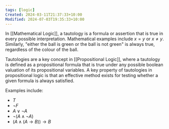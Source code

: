 ```yaml
---
tags: [logic]
Created: 2024-03-11T21:37:33+10:00
Modified: 2024-07-03T19:35:33+10:00
---
```

In [[Mathematical Logic]], a tautology is a formula or assertion that is true in every possible interpretation. Mathematical examples include $x=y$ or $x\neq y$. Similarly, "either the ball is green or the ball is not green" is always true, regardless of the colour of the ball.

Tautologies are a key concept in [[Propositional Logic]], where a tautology is defined as a propositional formula that is true under any possible boolean valuation of its propositional variables. A key property of tautologies in propositional logic is that an effective method exists for testing whether a given formula is always satisfied.

Examples include:
- $T$
- $\neg F$
- $A\vee\neg A$
- $\neg(A\wedge\neg A)$
- $(A\wedge(A\to B))\to B$
